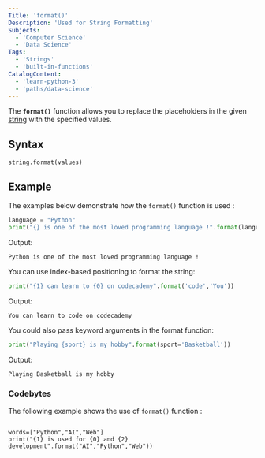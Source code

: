 ```yaml
---
Title: 'format()'
Description: 'Used for String Formatting'
Subjects:
  - 'Computer Science'
  - 'Data Science'
Tags:
  - 'Strings'
  - 'built-in-functions'
CatalogContent:
  - 'learn-python-3'
  - 'paths/data-science'
---
```


The **`format()`** function allows you to replace the placeholders in the given [string](https://www.codecademy.com/resources/docs/python/strings) with the specified values.

## Syntax

```pseudo
string.format(values)
```

## Example

The examples below demonstrate how the `format()` function is used :

```py
language = "Python"
print("{} is one of the most loved programming language !".format(language))
```

Output:

```shell
Python is one of the most loved programming language !
```
You can use index-based positioning to format the string:
```py
print("{1} can learn to {0} on codecademy".format('code','You'))
```

Output:

```shell
You can learn to code on codecademy
```
You could also pass keyword arguments in the format function:
```py
print("Playing {sport} is my hobby".format(sport='Basketball'))
```

Output:

```shell
Playing Basketball is my hobby
```

### Codebytes

The following example shows the use of `format()` function :

```codebyte/python

words=["Python","AI","Web"]
print("{1} is used for {0} and {2} development".format("AI","Python","Web"))

```